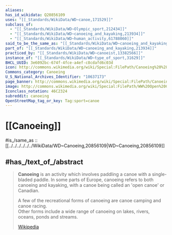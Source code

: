 ```yaml
---
aliases: 
has_id_wikidata: Q20856109
uses: "[[_Standards/WikiData/WD~canoe,171529]]"
subclass_of:
  - "[[_Standards/WikiData/WD~Olympic_sport,212434]]"
  - "[[_Standards/WikiData/WD~canoeing_and_kayaking,213934]]"
  - "[[_Standards/WikiData/WD~human_activity,61788060]]"
said_to_be_the_same_as: "[[_Standards/WikiData/WD~canoeing_and_kayaking,213934]]"
part_of: "[[_Standards/WikiData/WD~canoeing_and_kayaking,213934]]"
practiced_by: "[[_Standards/WikiData/WD~canoeist,13382566]]"
instance_of: "[[_Standards/WikiData/WD~type_of_sport,31629]]"
BHCL_UUID: 3e6092bc-674f-4fce-a4ef-c8cdafd6c03d
icon: http://commons.wikimedia.org/wiki/Special:FilePath/Canoeing%20%28flatwater%29%20pictogram.svg
Commons_category: Canoeing
U_S_National_Archives_Identifier: "10637173"
page_banner: http://commons.wikimedia.org/wiki/Special:FilePath/Canoeing%20banner%20Under%20a%20bridge.jpg
image: http://commons.wikimedia.org/wiki/Special:FilePath/WW%20Open%20Canoe%20in%20Big%20Water.png
Iconclass_notation: 46C2324
subreddit: canoeing
OpenStreetMap_tag_or_key: Tag:sport=canoe
---
```


# [[Canoeing]] 

#is_/same_as :: [[../../../../../../WikiData/WD~Canoeing,20856109|WD~Canoeing,20856109]] 

## #has_/text_of_/abstract 

> **Canoeing** is an activity which involves paddling a canoe with a single-bladed paddle. 
> In some parts of Europe, canoeing refers to both canoeing and kayaking, 
> with a canoe being called an 'open canoe' or Canadian. 
>
> A few of the recreational forms of canoeing are canoe camping and canoe racing.  
> Other forms include a wide range of canoeing on lakes, rivers, oceans, ponds and streams.
>
> [Wikipedia](https://en.wikipedia.org/wiki/Canoeing) 

